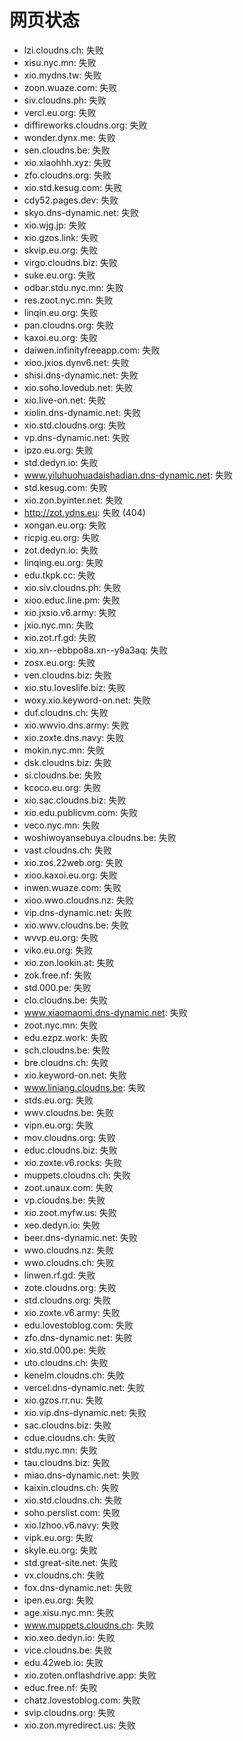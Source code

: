 # 网页状态
- lzi.cloudns.ch: 失败
- xisu.nyc.mn: 失败
- xio.mydns.tw: 失败
- zoon.wuaze.com: 失败
- siv.cloudns.ph: 失败
- vercl.eu.org: 失败
- diffireworks.cloudns.org: 失败
- wonder.dynx.me: 失败
- sen.cloudns.be: 失败
- xio.xiaohhh.xyz: 失败
- zfo.cloudns.org: 失败
- xio.std.kesug.com: 失败
- cdy52.pages.dev: 失败
- skyo.dns-dynamic.net: 失败
- xio.wjg.jp: 失败
- xio.gzos.link: 失败
- skvip.eu.org: 失败
- virgo.cloudns.biz: 失败
- suke.eu.org: 失败
- odbar.stdu.nyc.mn: 失败
- res.zoot.nyc.mn: 失败
- linqin.eu.org: 失败
- pan.cloudns.org: 失败
- kaxoi.eu.org: 失败
- daiwen.infinityfreeapp.com: 失败
- xioo.jxios.dynv6.net: 失败
- shisi.dns-dynamic.net: 失败
- xio.soho.lovedub.net: 失败
- xio.live-on.net: 失败
- xiolin.dns-dynamic.net: 失败
- xio.std.cloudns.org: 失败
- vp.dns-dynamic.net: 失败
- ipzo.eu.org: 失败
- std.dedyn.io: 失败
- www.yiluhuohuadaishadian.dns-dynamic.net: 失败
- std.kesug.com: 失败
- xio.zon.byinter.net: 失败
- http://zot.ydns.eu: 失败 (404)
- xongan.eu.org: 失败
- ricpig.eu.org: 失败
- zot.dedyn.io: 失败
- linqing.eu.org: 失败
- edu.tkpk.cc: 失败
- xio.siv.cloudns.ph: 失败
- xioo.educ.line.pm: 失败
- xio.jxsio.v6.army: 失败
- jxio.nyc.mn: 失败
- xio.zot.rf.gd: 失败
- xio.xn--ebbpo8a.xn--y9a3aq: 失败
- zosx.eu.org: 失败
- ven.cloudns.biz: 失败
- xio.stu.loveslife.biz: 失败
- woxy.xio.keyword-on.net: 失败
- duf.cloudns.ch: 失败
- xio.wwvio.dns.army: 失败
- xio.zoxte.dns.navy: 失败
- mokin.nyc.mn: 失败
- dsk.cloudns.biz: 失败
- si.cloudns.be: 失败
- kcoco.eu.org: 失败
- xio.sac.cloudns.biz: 失败
- xio.edu.publicvm.com: 失败
- veco.nyc.mn: 失败
- woshiwoyansebuya.cloudns.be: 失败
- vast.cloudns.ch: 失败
- xio.zos.22web.org: 失败
- xioo.kaxoi.eu.org: 失败
- inwen.wuaze.com: 失败
- xioo.wwo.cloudns.nz: 失败
- vip.dns-dynamic.net: 失败
- xio.wwv.cloudns.be: 失败
- wvvp.eu.org: 失败
- viko.eu.org: 失败
- xio.zon.lookin.at: 失败
- zok.free.nf: 失败
- std.000.pe: 失败
- clo.cloudns.be: 失败
- www.xiaomaomi.dns-dynamic.net: 失败
- zoot.nyc.mn: 失败
- edu.ezpz.work: 失败
- sch.cloudns.be: 失败
- bre.cloudns.ch: 失败
- xio.keyword-on.net: 失败
- www.liniang.cloudns.be: 失败
- stds.eu.org: 失败
- wwv.cloudns.be: 失败
- vipn.eu.org: 失败
- mov.cloudns.org: 失败
- educ.cloudns.biz: 失败
- xio.zoxte.v6.rocks: 失败
- muppets.cloudns.ch: 失败
- zoot.unaux.com: 失败
- vp.cloudns.be: 失败
- xio.zoot.myfw.us: 失败
- xeo.dedyn.io: 失败
- beer.dns-dynamic.net: 失败
- wwo.cloudns.nz: 失败
- wwo.cloudns.ch: 失败
- linwen.rf.gd: 失败
- zote.cloudns.org: 失败
- std.cloudns.org: 失败
- xio.zoxte.v6.army: 失败
- edu.lovestoblog.com: 失败
- zfo.dns-dynamic.net: 失败
- xio.std.000.pe: 失败
- uto.cloudns.ch: 失败
- kenelm.cloudns.ch: 失败
- vercel.dns-dynamic.net: 失败
- xio.gzos.rr.nu: 失败
- xio.vip.dns-dynamic.net: 失败
- sac.cloudns.biz: 失败
- cdue.cloudns.ch: 失败
- stdu.nyc.mn: 失败
- tau.cloudns.biz: 失败
- miao.dns-dynamic.net: 失败
- kaixin.cloudns.ch: 失败
- xio.std.cloudns.ch: 失败
- soho.perslist.com: 失败
- xio.lzhoo.v6.navy: 失败
- vipk.eu.org: 失败
- skyle.eu.org: 失败
- std.great-site.net: 失败
- vx.cloudns.ch: 失败
- fox.dns-dynamic.net: 失败
- ipen.eu.org: 失败
- age.xisu.nyc.mn: 失败
- www.muppets.cloudns.ch: 失败
- xio.xeo.dedyn.io: 失败
- vice.cloudns.be: 失败
- edu.42web.io: 失败
- xio.zoten.onflashdrive.app: 失败
- educ.free.nf: 失败
- chatz.lovestoblog.com: 失败
- svip.cloudns.org: 失败
- xio.zon.myredirect.us: 失败
